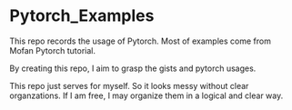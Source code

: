 # Pytorch_Examples

This repo records the usage of Pytorch. Most of examples come from Mofan Pytorch tutorial.

By creating this repo, I aim to grasp the gists and pytorch usages.

This repo just serves for myself. So it looks messy without clear organzations. If I am free, I may organize them in a logical and clear way.

